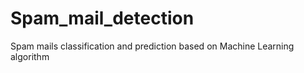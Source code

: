 # Spam_mail_detection
Spam mails  classification and prediction based on Machine Learning algorithm
